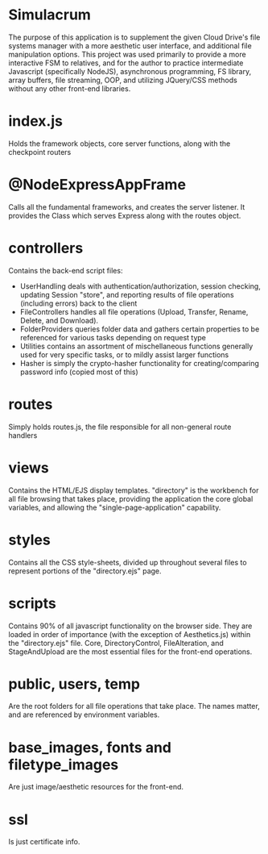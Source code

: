 # Simulacrum
The purpose of this application is to supplement the given Cloud Drive's file systems manager with a more aesthetic user interface, and additional file manipulation options. This project was used primarily to provide a more interactive FSM to relatives, and for the author to practice intermediate Javascript (specifically NodeJS), asynchronous programming, FS library, array buffers, file streaming, OOP, and utilizing JQuery/CSS methods without any other front-end libraries.

# index.js 
Holds the framework objects, core server functions, along with the checkpoint routers
# @NodeExpressAppFrame 
Calls all the fundamental frameworks, and creates the server listener. It provides the Class which serves Express along with the routes object.
# controllers 
Contains the back-end script files:
  * UserHandling deals with authentication/authorization, session checking, updating Session "store", and reporting results of file operations (including errors) back to the client
  * FileControllers handles all file operations (Upload, Transfer, Rename, Delete, and Download). 
  * FolderProviders queries folder data and gathers certain properties to be referenced for various tasks depending on request type
  * Utilities contains an assortment of mischellaneous functions generally used for very specific tasks, or to mildly assist larger functions
  * Hasher is simply the crypto-hasher functionality for creating/comparing password info (copied most of this)
# routes 
Simply holds routes.js, the file responsible for all non-general route handlers 
# views 
Contains the HTML/EJS display templates. "directory" is the workbench for all file browsing that takes place, providing the application the core global variables, 
and allowing the "single-page-application" capability.
# styles
Contains all the CSS style-sheets, divided up throughout several files to represent portions of the "directory.ejs" page.
# scripts
Contains 90% of all javascript functionality on the browser side. They are loaded in order of importance (with the exception of Aesthetics.js) within the "directory.ejs" file. 
Core, DirectoryControl, FileAlteration, and StageAndUpload are the most essential files for the front-end operations.
# public, users, temp 
Are the root folders for all file operations that take place. The names matter, and are referenced by environment variables.
# base_images, fonts and filetype_images 
Are just image/aesthetic resources for the front-end.
# ssl 
Is just certificate info.
